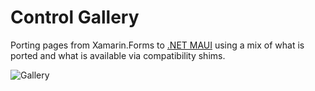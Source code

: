 # Control Gallery

Porting pages from Xamarin.Forms to [.NET MAUI](https://github.com/dotnet/maui) using a mix of what is ported and what is available via compatibility shims.

![Gallery](catalyst-01.png)